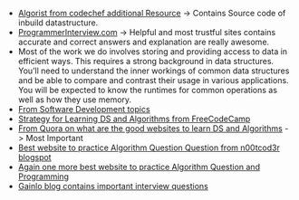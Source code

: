 - [Algorist from codechef additional Resource](http://www.algorist.com/algorist.html)  -> Contains Source code of inbuild datastructure.
- [ProgrammerInterview.com](https://www.programmerinterview.com/index.php/data-structures/introduction/) -> Helpful and most trustful sites contains accurate and correct answers and explanation are really awesome.
- Most of the work we do involves storing and providing access to data in efficient ways. This requires a strong background in data structures. You’ll need to understand the inner workings of common data structures and be able to compare and contrast their usage in various applications. You will be expected to know the runtimes for common operations as well as how they use memory.
- [From Software Development topics](https://www.amazon.jobs/en-gb/landing_pages/software-development-topics)
- [Strategy for Learning DS and Algorithms from FreeCodeCamp](https://forum.freecodecamp.org/t/what-is-your-strategy-for-learning-data-structures-and-algorithms/86995/5)
- [From Quora on what are the good websites to learn DS and Algorithms](https://www.quora.com/What-are-some-good-websites-to-learn-data-structures-and-algorithms) -> Most Important
- [Best website to practice Algorithm Question Question from n00tcod3r blogspot](http://n00tc0d3r.blogspot.com/)
- [Again one more best website to practice Algorithm Question and Programming](http://www.gauravpande.in/)
- [Gainlo blog contains important interview questions](http://blog.gainlo.co/)



